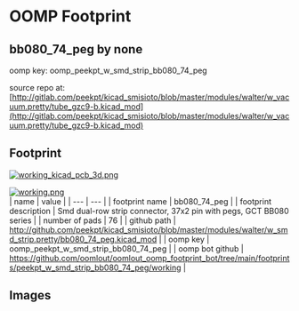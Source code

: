 # OOMP Footprint  
## bb080_74_peg  by none  
  
oomp key: oomp_peekpt_w_smd_strip_bb080_74_peg  
  
source repo at: [http://gitlab.com/peekpt/kicad_smisioto/blob/master/modules/walter/w_vacuum.pretty/tube_gzc9-b.kicad_mod](http://gitlab.com/peekpt/kicad_smisioto/blob/master/modules/walter/w_vacuum.pretty/tube_gzc9-b.kicad_mod)  
## Footprint  
  
[![working_kicad_pcb_3d.png](working_kicad_pcb_3d_600.png)](working_kicad_pcb_3d.png)  
  
[![working.png](working_600.png)](working.png)  
| name | value | 
| --- | --- | 
| footprint name | bb080_74_peg | 
| footprint description | Smd dual-row strip connector, 37x2 pin with pegs, GCT BB080 series | 
| number of pads | 76 | 
| github path | http://github.com/peekpt/kicad_smisioto/blob/master/modules/walter/w_smd_strip.pretty/bb080_74_peg.kicad_mod | 
| oomp key | oomp_peekpt_w_smd_strip_bb080_74_peg | 
| oomp bot github | https://github.com/oomlout/oomlout_oomp_footprint_bot/tree/main/footprints/peekpt_w_smd_strip_bb080_74_peg/working | 
## Images  
